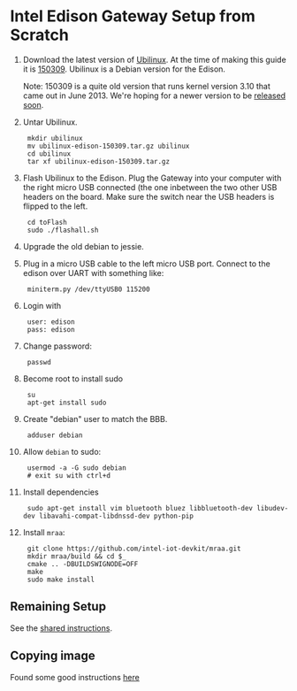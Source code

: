 Intel Edison Gateway Setup from Scratch
=======================================

1. Download the latest version of [Ubilinux](http://www.emutexlabs.com/ubilinux).
At the time of making this guide it is
[150309](http://www.emutexlabs.com/files/ubilinux/ubilinux-edison-150309.tar.gz).
Ubilinux is a Debian version for the Edison.

    Note: 150309 is a quite old version that runs kernel version 3.10 that came
    out in June 2013. We're hoping for a newer version to be
    [released soon](http://www.emutexlabs.com/support-forums/ubilinux/84-new-ubilinux-version).

2. Untar Ubilinux.

        mkdir ubilinux
        mv ubilinux-edison-150309.tar.gz ubilinux
        cd ubilinux
        tar xf ubilinux-edison-150309.tar.gz

3. Flash Ubilinux to the Edison. Plug the Gateway into your computer with
the right micro USB connected (the one inbetween the two other USB headers
on the board. Make sure the switch near the USB headers is flipped to the left.

        cd toFlash
        sudo ./flashall.sh

3. Upgrade the old debian to jessie.

4. Plug in a micro USB cable to the left micro USB port. Connect to
the edison over UART with something like:

        miniterm.py /dev/ttyUSB0 115200

4. Login with

        user: edison
        pass: edison

5. Change password:

        passwd

6. Become root to install sudo

        su
        apt-get install sudo

7. Create "debian" user to match the BBB.

        adduser debian

7. Allow `debian` to sudo:

        usermod -a -G sudo debian
        # exit su with ctrl+d

8. Install dependencies

        sudo apt-get install vim bluetooth bluez libbluetooth-dev libudev-dev libavahi-compat-libdnssd-dev python-pip

9. Install `mraa`:

        git clone https://github.com/intel-iot-devkit/mraa.git
        mkdir mraa/build && cd $_
        cmake .. -DBUILDSWIGNODE=OFF
        make
        sudo make install

Remaining Setup
---------------

See the
[shared instructions](https://github.com/terraswarm/urban-heartbeat-kit/blob/master/docs/gateway-setup-scratch-common.md).





Copying image
-------------

Found some good instructions
[here](https://communities.intel.com/message/258584#258584)

